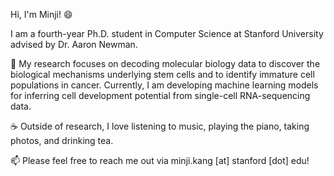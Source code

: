 Hi, I'm Minji! 😄 

I am a fourth-year Ph.D. student in Computer Science at Stanford University advised by Dr. Aaron Newman. 

🧬 My research focuses on decoding molecular biology data to discover the biological mechanisms underlying stem cells and to identify immature cell populations in cancer. Currently, I am developing machine learning models for inferring cell development potential from single-cell RNA-sequencing data. 

☕️ Outside of research, I love listening to music, playing the piano, taking photos, and drinking tea.

📫 Please feel free to reach me out via minji.kang [at] stanford [dot] edu!

<!--
**pptnz/pptnz** is a ✨ _special_ ✨ repository because its `README.md` (this file) appears on your GitHub profile.

Here are some ideas to get you started:

- 🔭 I’m currently working on ...
- 🌱 I’m currently learning ...
- 👯 I’m looking to collaborate on ...
- 🤔 I’m looking for help with ...
- 💬 Ask me about ...
- 📫 How to reach me: ...
- 😄 Pronouns: ...
- ⚡ Fun fact: ...
-->
